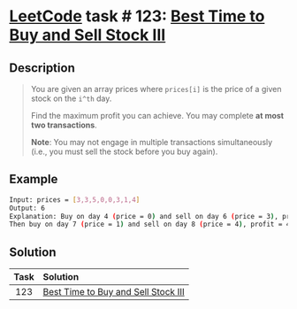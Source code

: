 # [LeetCode][leetcode] task # 123: [Best Time to Buy and Sell Stock III][task]

Description
-----------

> You are given an array prices where `prices[i]`
> is the price of a given stock on the `i^th` day.
> 
> Find the maximum profit you can achieve. You may complete **at most two transactions**.
> 
> **Note**: You may not engage in multiple transactions simultaneously
> (i.e., you must sell the stock before you buy again).

Example
-------

```sh
Input: prices = [3,3,5,0,0,3,1,4]
Output: 6
Explanation: Buy on day 4 (price = 0) and sell on day 6 (price = 3), profit = 3-0 = 3.
Then buy on day 7 (price = 1) and sell on day 8 (price = 4), profit = 4-1 = 3.
```

Solution
--------

| Task | Solution                                        |
|:----:|:------------------------------------------------|
| 123  | [Best Time to Buy and Sell Stock III][solution] |


[leetcode]: <http://leetcode.com/>
[task]: <https://leetcode.com/problems/best-time-to-buy-and-sell-stock-iii/>
[solution]: <https://github.com/wellaxis/praxis-leetcode/blob/main/src/main/java/com/witalis/praxis/leetcode/task/h2/p123/option/Practice.java>
